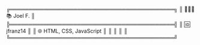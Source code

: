 ╔════════════════════════════════════════════╗
║ 🎨👨‍💻📚 Joel F.                            ║
╠════════════════════════════════════════════╣
║ 🆔 jfranz14                                ║
║ 🌐 HTML, CSS, JavaScript                   ║
║                                            ║
║                                            ║
╚════════════════════════════════════════════╝
